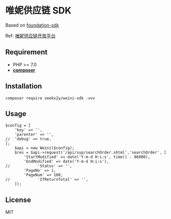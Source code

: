 # 唯妮供应链 SDK

Based on [foundation-sdk](https://github.com/HanSon/foundation-sdk)

Ref: [唯妮供应链开放平台](http://api.weinihaigou.com/interface/html/index.html)

## Requirement
- PHP >= 7.0
- **[composer](https://getcomposer.org/)**

## Installation
```
composer require seekx2y/weini-sdk -vvv
```
## Usage
```
$config = [
    'key' => '',
    'parenter' => '',
//  'debug' => true,
];
    $api = new Weini($config);
    $res = $api->request('/api/sup/searchOrder.shtml','searchOrder', [
        'StartModified' => date('Y-m-d H:i:s', time() - 86000),
        'EndModified' => date('Y-m-d H:i:s'),
//            'Status' => '',
        'PageNo' => 1,
        'PageNum' => 100,
//            'IfReturnTotal' => '',
    ]);

```

## License

MIT